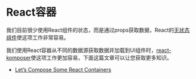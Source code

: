 # React容器

我们目前很少使用React组件的状态，而是通过props获取数据，React的[无状态组件](https://medium.com/@joshblack/stateless-components-in-react-0-14-f9798f8b992d)使这项工作非常容易。

我们使用React容器从不同的数据源获取数据并加载到UI组件时，[react-komposer](https://github.com/kadirahq/react-komposer)使这项工作更加容易，下面这篇文章可以让您获取更多知识。

* [Let’s Compose Some React Containers](https://voice.kadira.io/let-s-compose-some-react-containers-3b91b6d9b7c8#.my9ynz9e2)
